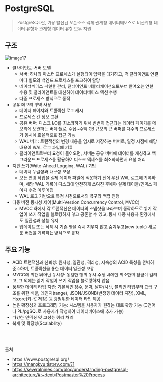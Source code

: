 # PostgreSQL
> PostgreSQL란, 가장 발전된 오픈소스 객체 관계형 데이터베이스로 비관계형 데이터 유형과 관계형 데이터 유형 모두 지원

## 구조
![image17](https://github.com/user-attachments/assets/72caeffb-3b98-4ec5-8656-d57c1e369640)
- 클라이언트-서버 모델
  - 서버: 하나의 마스터 프로세스가 실행되어 입력을 대기하고, 각 클라이언트 연결마다 별도의 백엔드 프로세스를 포크하여 할당
  - 데이터베이스 파일들 관리, 클라이언트 애플리케이션으로부터 들어오는 연결 수용 및 클라이언트를 대신하여 데이터베이스 액션 수행
  - 다중 프로세스 방식으로 동작
- 공유 메모리 영역 사용
  - 데이터 페이지와 트랜잭션 로그 캐시
  - 프로세스 간 정보 교환
  - 공유 버퍼: 디스크 I/O를 최소화하기 위해 빈번히 접근되는 데이터 페이지를 메모리에 보관하는 버퍼 풀로, 수십~수백 GB 규모의 큰 버퍼를 다수의 프로세스가 동시에 효율적으로 접근 가능
  - WAL 버퍼: 트랜잭션의 변경 내용을 임시로 저장하는 버퍼로, 일정 시점에 해당 내용이 WAL 로그 파일에 기록
  - 클라이언트로부터 요청이 들어오면, 서버는 공유 버퍼에 데이터를 캐싱하고 백그라운드 프로세스를 활용하여 디스크 액세스를 최소화하면서 요청 처리
- 지연 쓰기(Write-Ahead Logging, WAL) 기법
  - 데이터 무결성과 내구성 보장
  - 모든 변경 작업을 실제 데이터 파일에 적용하기 전에 우선 WAL 로그에 기록하며, 해당 WAL 기록이 디스크에 안전하게 쓰여진 후에야 실제 테이블/인덱스 페이지 수정 이루어짐
  - WAL 로그 기반으로 특정 시점으로서의 복구와 백업 진행
- 다중 버전 동시성 제어(Multi-Version Concurrency Control, MVCC)
  - MVCC 하에서 각 트랜잭션은 데이터의 스냅샷을 바라보며 동작하므로 읽기 작업이 쓰기 작업을 블로킹하지 않고 공존할 수 있고, 동시 다중 사용자 환경에서도 일관성과 성능 유지
  - 업데이트 또는 삭제 시 기존 행을 즉시 지우지 않고 숨겨두고(new tuple) 새로운 버전을 기록하는 방식으로 동작

## 주요 기능
- ACID 트랜잭션과 신뢰성: 원자성, 일관성, 격리성, 지속성의 ACID 특성을 완벽히 준수하며, 트랜잭션을 통한 데이터 일관성 보장
- MVCC에 의한 뛰어난 동시성: 동일한 행의 동시 수정 시에만 최소한의 잠금이 걸리고, 그 외에는 읽기 작업이 쓰기 작업을 블로킹하지 않음
- 풍부한 데이터 타입 지원: 기본적인 정수, 문자, 날짜/시간, 불리언 타입부터 고급 구조를 위한 배열, 레인지(range), JSON/JSONB(반정형 데이터 저장), XML, Hstore(키-값 저장) 등 광범위한 데이터 타입 제공
- 높은 확장성과 프로그래밍 기능: 시스템을 사용자가 원하는 대로 확장 가능 (C언어나 PL/pgSQL로 사용자가 작성하여 데이터베이스에 추가 가능)
- 다양한 인덱싱 및 고성능 쿼리 처리
- 복제 및 확장성(Scalability)

<br/>
<br/>
<br/>
출처

- https://www.postgresql.org/
- https://mangkyu.tistory.com/71
- https://severalnines.com/blog/understanding-postgresql-architecture/#:~:text=Postmaster%20Process
